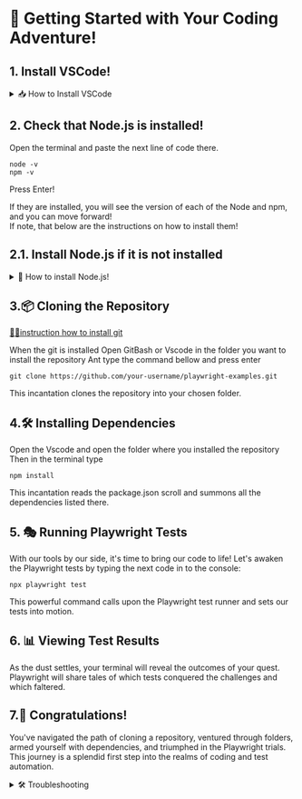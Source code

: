
# 🚀 Getting Started with Your Coding Adventure!
  
## 1. Install VSCode! 

<details>
<summary>📥 How to Install VSCode </summary>
Seek out the official Visual Studio Code website and claim the version meant for your realm (operating system).
Open the downloaded artifact and adhere to the guidance of the installation spirit.
</details>

## 2. Check that Node.js is installed! 

Open the terminal and paste the next line of code there. 
```console
node -v  
npm -v
```
Press Enter! 

If they are installed, you will see the version of each of the Node and npm, and you can move forward!  
If note, that below are the instructions on how to install them! 

## 2.1. Install Node.js if it is not installed
<details>
  <summary>🌟 How to install Node.js! </summary>
  
<details>
  <summary>🪟 Install Node For Windows Wizards:</summary>
  
Venture forth to the official Node.js website and secure the Windows installer treasure.
Open the treasure chest (the downloaded file) and follow the mystical instructions provided by the installer.

</details>

<details>
  <summary>🍏 Install Node For macOS Magicians:</summary>
  
The official Node.js website also harbors the macOS installer. Download it to proceed.
Unseal the .pkg scroll and follow the enchantments (on-screen instructions) to install.
For those with the Homebrew potion installed, open your terminal cauldron and brew the Node.js spell: brew install node.

</details>

**Confirm the success** of your spell by invoking the next line of code in the terminal.
```console
node -v  
npm -v
```
To witness the versions of Node.js and npm materialize before your eyes.
</details>

## 3.📦 Cloning the Repository

[🧙‍♂️instruction how to install git](https://git-scm.com/book/en/v2/Getting-Started-Installing-Git)


When the git is installed 
Open GitBash or Vscode in the folder you want to install the repository
Ant type the command bellow and press enter
```console
git clone https://github.com/your-username/playwright-examples.git
```

This incantation clones the repository into your chosen folder.



## 4.🛠 Installing Dependencies</summary>


Open the Vscode and open the folder where you installed the repository 
Then in the terminal type
```console
npm install
```
This incantation reads the package.json scroll and summons all the dependencies listed there.


## 5. 🎭 Running Playwright Tests</summary>


With our tools by our side, it's time to bring our code to life! Let's awaken the Playwright tests by typing the next code in to the console:

```console
npx playwright test
```

This powerful command calls upon the Playwright test runner and sets our tests into motion.

## 6. 📊 Viewing Test Results</summary>

As the dust settles, your terminal will reveal the outcomes of your quest. Playwright will share tales of which tests conquered the challenges and which faltered.

## 7.🎉 Congratulations! 

You've navigated the path of cloning a repository, ventured through folders, armed yourself with dependencies, and triumphed in the Playwright trials. This journey is a splendid first step into the realms of coding and test automation.

<details>
  <summary>🛠 Troubleshooting</summary>

Encountered a gremlin during installation? Ensure you're wielding the latest versions of Node.js and npm by checking their versions with node -v and npm -v. For challenges specific to Playwright tests, the Playwright tome of knowledge holds many answers.


</details>



